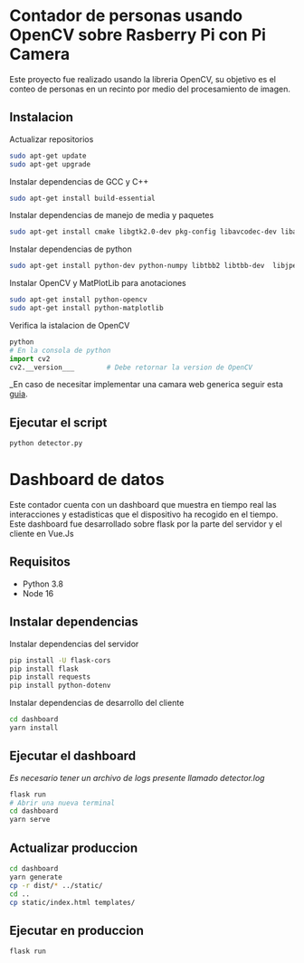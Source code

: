 # Contador de personas usando OpenCV sobre Rasberry Pi con Pi Camera
Este proyecto fue realizado usando la libreria OpenCV, su objetivo es el conteo de personas en un recinto por medio del procesamiento de imagen.

## Instalacion

Actualizar repositorios
```bash
sudo apt-get update
sudo apt-get upgrade
```

Instalar dependencias de GCC y C++
```bash
sudo apt-get install build-essential
```

Instalar dependencias de manejo de media y paquetes
```bash
sudo apt-get install cmake libgtk2.0-dev pkg-config libavcodec-dev libavformat-dev libswscale-dev 
```

Instalar dependencias de python
```bash
sudo apt-get install python-dev python-numpy libtbb2 libtbb-dev  libjpeg-dev   libpng-dev libtiff-dev libjasper-dev libdc1394-22-dev
```

Instalar OpenCV y MatPlotLib para anotaciones
```bash
sudo apt-get install python-opencv
sudo apt-get install python-matplotlib
```

Verifica la istalacion de OpenCV
```python
python
# En la consola de python
import cv2
cv2.__version___        # Debe retornar la version de OpenCV
```
_En caso de necesitar implementar una camara web generica seguir esta [guia](https://www.hackster.io/deligence-technologies/person-counting-system-using-opencv-and-python-faf14f).

## Ejecutar el script
```bash
python detector.py
```

# Dashboard de datos

Este contador cuenta con un dashboard que muestra en tiempo real las interacciones y estadisticas que el dispositivo ha recogido en el tiempo. Este dashboard fue desarrollado sobre flask por la parte del servidor y el cliente en Vue.Js

## Requisitos

* Python 3.8
* Node 16

## Instalar dependencias

Instalar dependencias del servidor
```bash
pip install -U flask-cors
pip install flask
pip install requests
pip install python-dotenv
```

Instalar dependencias de desarrollo del cliente
```bash
cd dashboard
yarn install
```

## Ejecutar el dashboard
_Es necesario tener un archivo de logs presente llamado detector.log_
```bash
flask run
# Abrir una nueva terminal
cd dashboard
yarn serve
```

## Actualizar produccion
```bash
cd dashboard
yarn generate
cp -r dist/* ../static/
cd ..
cp static/index.html templates/
```

## Ejecutar en produccion
```bash
flask run
```